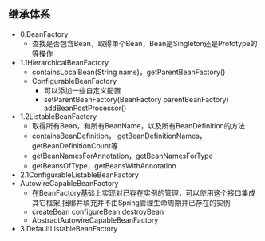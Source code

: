 ## 继承体系
- 0.BeanFactory
  - 查找是否包含Bean，取得单个Bean，Bean是Singleton还是Prototype的等操作
- 1.1HierarchicalBeanFactory
  - containsLocalBean(String name)，getParentBeanFactory()
  - ConfigurableBeanFactory
    - 可以添加一些自定义配置
    - setParentBeanFactory(BeanFactory parentBeanFactory) addBeanPostProcessor()
- 1.2ListableBeanFactory
  - 取得所有Bean，和所有BeanName，以及所有BeanDefinition的方法
  - containsBeanDefinition， getBeanDefinitionNames， getBeanDefinitionCount等
  - getBeanNamesForAnnotation，getBeanNamesForType
  - getBeansOfType，getBeansWithAnnotation
- 2.1ConfigurableListableBeanFactory
- AutowireCapableBeanFactory
  - 在BeanFactory基础上实现对已存在实例的管理，可以使用这个接口集成其它框架,捆绑并填充并不由Spring管理生命周期并已存在的实例
  - createBean configureBean destroyBean
  - AbstractAutowireCapableBeanFactory
- 3.DefaultListableBeanFactory
